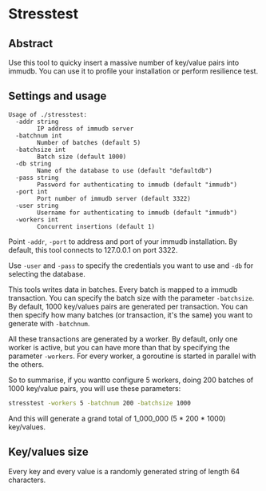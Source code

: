 # Stresstest

## Abstract

Use this tool to quicky insert a massive number of key/value pairs into immudb. You can use it to profile your installation or perform resilience test.

## Settings and usage

```
Usage of ./stresstest:
  -addr string
        IP address of immudb server
  -batchnum int
        Number of batches (default 5)
  -batchsize int
        Batch size (default 1000)
  -db string
        Name of the database to use (default "defaultdb")
  -pass string
        Password for authenticating to immudb (default "immudb")
  -port int
        Port number of immudb server (default 3322)
  -user string
        Username for authenticating to immudb (default "immudb")
  -workers int
        Concurrent insertions (default 1)
```

Point `-addr`, `-port` to address and port of your immudb installation. By default, this tool connects to 127.0.0.1 on port 3322.

Use `-user` and `-pass` to specify the credentials you want to use and `-db` for selecting the database.

This tools writes data in batches. Every batch is mapped to a immudb transaction. You can specify the batch size with the parameter `-batchsize`. By default, 1000 key/values pairs are generated per transaction. You can then specify how many batches (or transaction, it's the same) you want to generate with `-batchnum`.

All these transactions are generated by a worker. By default, only one worker is active, but you can have more than that by specifying the parameter `-workers`. For every worker, a goroutine is started in parallel with the others.

So to summarise, if you wantto configure 5 workers, doing 200 batches of 1000 key/value pairs, you will use these parameters:
```sh
stresstest -workers 5 -batchnum 200 -batchsize 1000
```
And this will generate a grand total of 1_000_000 (5 * 200 * 1000) key/values.

## Key/values size

Every key and every value is a randomly generated string of length 64 characters.
